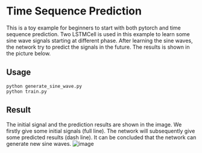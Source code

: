# Time Sequence Prediction
This is a toy example for beginners to start with both pytorch and time sequence prediction. Two LSTMCell is used in this example to learn some sine wave signals starting at different phase. After learning the sine waves, the network try to predict the signals in the future. The results is shown in the picture below.

## Usage

```
python generate_sine_wave.py
python train.py
```

## Result
The initial signal and the prediction results are shown in the image. We firstly give some initial signals (full line). The network will  subsequently give some predicted results (dash line). It can be concluded that the network can generate new sine waves.
![image](https://cloud.githubusercontent.com/assets/1419566/24184438/e24f5280-0f08-11e7-8f8b-4d972b527a81.png)

